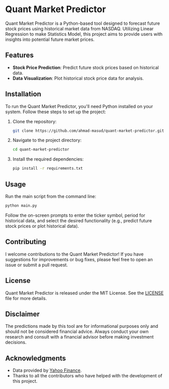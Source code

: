 # Quant Market Predictor

Quant Market Predictor is a Python-based tool designed to forecast future stock prices using historical market data from NASDAQ. Utilizing Linear Regression to make Statistics Model, this project aims to provide users with insights into potential future market prices.

## Features

- **Stock Price Prediction**: Predict future stock prices based on historical data.
- **Data Visualization**: Plot historical stock price data for analysis.

## Installation

To run the Quant Market Predictor, you'll need Python installed on your system. Follow these steps to set up the project:

1. Clone the repository:
   ```sh
   git clone https://github.com/ahmad-masud/quant-market-predictor.git
   ```
2. Navigate to the project directory:
   ```sh
   cd quant-market-predictor
   ```
3. Install the required dependencies:
   ```sh
   pip install -r requirements.txt
   ```

## Usage

Run the main script from the command line:

```sh
python main.py
```

Follow the on-screen prompts to enter the ticker symbol, period for historical data, and select the desired functionality (e.g., predict future stock prices or plot historical data).

## Contributing

I welcome contributions to the Quant Market Predictor! If you have suggestions for improvements or bug fixes, please feel free to open an issue or submit a pull request.

## License

Quant Market Predictor is released under the MIT License. See the [LICENSE](LICENSE) file for more details.

## Disclaimer

The predictions made by this tool are for informational purposes only and should not be considered financial advice. Always conduct your own research and consult with a financial advisor before making investment decisions.

## Acknowledgments

- Data provided by [Yahoo Finance](https://finance.yahoo.com/).
- Thanks to all the contributors who have helped with the development of this project.
